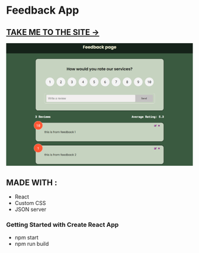 # Feedback App

 <h2>
   <a href="https://feedback-app-react-rs.netlify.app/" target="_blank">
      TAKE ME TO THE SITE ->
   </a>
</h2>

![Preview](./public/extras/preview.png)

## MADE WITH :
- React
- Custom CSS
- JSON server


### Getting Started with Create React App
- npm start
- npm run build
